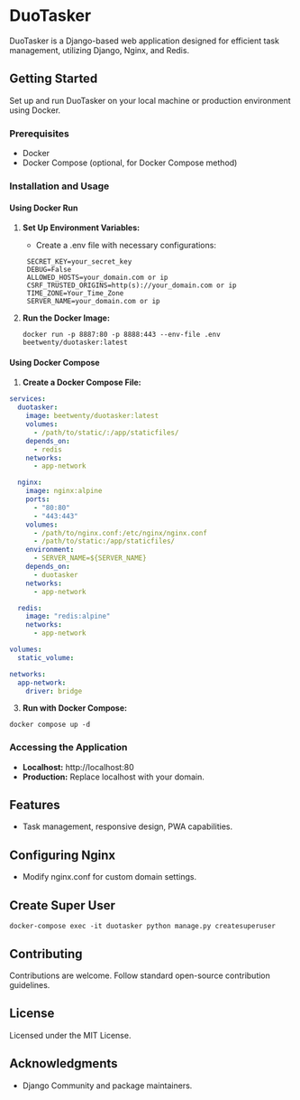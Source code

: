 # DuoTasker

DuoTasker is a Django-based web application designed for efficient task management, utilizing Django, Nginx, and Redis.

## Getting Started

Set up and run DuoTasker on your local machine or production environment using Docker.

### Prerequisites

- Docker
- Docker Compose (optional, for Docker Compose method)

### Installation and Usage

#### Using Docker Run

1. **Set Up Environment Variables:**
   - Create a .env file with necessary configurations:
  
     
   ```env
    SECRET_KEY=your_secret_key
    DEBUG=False
    ALLOWED_HOSTS=your_domain.com or ip
    CSRF_TRUSTED_ORIGINS=http(s)://your_domain.com or ip
    TIME_ZONE=Your_Time_Zone
    SERVER_NAME=your_domain.com or ip
    ```
     
2. **Run the Docker Image:**
   ```shell
   docker run -p 8887:80 -p 8888:443 --env-file .env beetwenty/duotasker:latest

   ```

#### Using Docker Compose

1. **Create a Docker Compose File:**
```yml
services:
  duotasker:
    image: beetwenty/duotasker:latest
    volumes:
      - /path/to/static/:/app/staticfiles/
    depends_on:
      - redis
    networks:
      - app-network

  nginx:
    image: nginx:alpine
    ports:
      - "80:80"
      - "443:443"
    volumes:
      - /path/to/nginx.conf:/etc/nginx/nginx.conf
      - /path/to/static:/app/staticfiles/
    environment:
      - SERVER_NAME=${SERVER_NAME}
    depends_on:
      - duotasker
    networks:
      - app-network

  redis:
    image: "redis:alpine"
    networks:
      - app-network

volumes:
  static_volume:

networks:
  app-network:
    driver: bridge

```

3. **Run with Docker Compose:**

```
docker compose up -d
```
   

### Accessing the Application

- **Localhost:** http://localhost:80
- **Production:** Replace localhost with your domain.

## Features

- Task management, responsive design, PWA capabilities.

## Configuring Nginx

- Modify nginx.conf for custom domain settings.


## Create Super User

```
docker-compose exec -it duotasker python manage.py createsuperuser

```


## Contributing

Contributions are welcome. Follow standard open-source contribution guidelines.

## License

Licensed under the MIT License.

## Acknowledgments

- Django Community and package maintainers.
